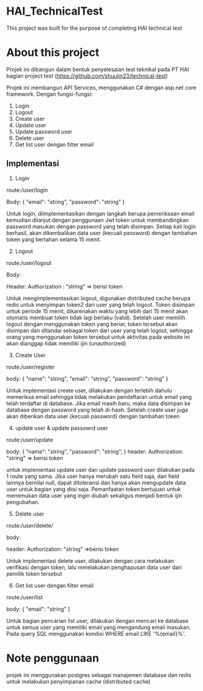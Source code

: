 # HAI_TechnicalTest
This project was built for the purpose of completing HAI technical test

# About this project

Projek ini dibangun dalam bentuk penyelesaian test teknikal pada PT HAI bagian project test (https://github.com/shuujin23/technical-test)

Projek ini membangun API Services, menggunakan C# dengan asp.net core framework. Dengan fungsi-fungsi:

1. Login
2. Logout
3. Create user
4. Update user
5. Update password user
6. Delete user
7. Get list user dengan filter email


## Implementasi

1. Login

route:/user/login

Body:
{
  "email": "string",
  "password": "string"
}

Untuk login, diimplementasikan dengan langkah berupa pemeriksaan email kemudian dilanjut dengan penggunaan Jwt token untuk membandingkan password masukan dengan password yang telah disimpan.
Setiap kali login berhasil, akan dikembalikan data user (kecuali password) dengan tambahan token yang bertahan selama 15 menit.


2. Logout

route:/user/logout

Body:

Header: 
Authorization : "string"   => berisi token

Untuk mengimplementasikan logout, digunakan distributed cache berupa redis untuk menyimpan token2 dari user yang telah logout. Token disimpan untuk periode 15 menit, 
dikarenakan waktu yang lebih dari 15 menit akan otomatis membuat token tidak lagi berlaku (valid). Setelah user memilih logout dengan menggunakan token yang benar, token tersebut akan disimpan dan ditandai sebagai token dari user yang telah logout, sehingga orang yang menggunakan token tersebut untuk aktivitas pada website ini akan dianggap tidak memiliki ijin (unauthorized)

3. Create User

route:/user/register

body:
{
  "name": "string",
  "email": "string",
  "password": "string"
}

Untuk implementasi create user, dilakukan dengan terlebih dahulu memeriksa email sehingga tidak melakukan pendaftaran untuk email yang telah terdaftar di database. Jika email masih baru, maka data disimpan ke database dengan password yang telah di-hash. Setelah create user juga akan diberikan data user (kecuali password) dengan tambahan token

4. update user & update passowrd user

route:/user/update

body:
{
  "name": "string",
  "password": "string",
}
header:
Authorization: "string"   => berisi token

untuk implementasi update user dan update password user dilakukan pada 1 route yang sama. Jika user hanya merubah satu field saja, dan field lainnya bernilai null, dapat ditoleransi dan hanya akan mengupdate data user untuk bagian yang diisi saja. Pemanfaatan token bertujuan untuk menemukan data user yang ingin diubah sekaligus menjadi bentuk ijin pengubahan.


5. Delete user

route:/user/delete/

body:

header:
Authorization: "string"  =>berisi token

Untuk implementasi delete user, dilakukan dengan cara melakukan verifikasi dengan token, lalu mmelakukan penghapusan data user dari pemilik token tersebut

6. Get list user dengan filter email

route:/user/list

body:
{
  "email": "string"
}

Untuk bagian pencarian list user, dilakukan dengan mencari ke database untuk semua user yang memiliki email yang mengandung email masukan. Pada query SQL menggunakan kondisi WHERE email LIKE '%{email}%'. 




# Note penggunaan
projek ini menggunakan postgres sebagai manajemen database dan redis untuk melakukan penyimpanan cache (distributed cache)
